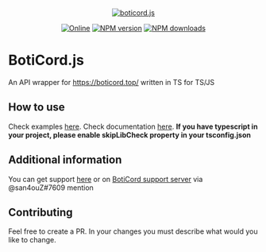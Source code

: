 <div align="center">
<br />
<p>
    <a href="https://boticord.san4ouZ.ml"><img src="https://cdn.discordapp.com/attachments/737026187037245541/879385729644523540/logo-banner-v1.svg"  alt="boticord.js"/></a>
</p>
<p>
    <a href="https://discord.gg/hkHjW8a"><img src="https://img.shields.io/discord/722424773233213460?color=7289da&label=Discord&logo=discord&logoColor=white" alt="Online"></a>
    <a href="https://www.npmjs.com/package/boticord.js"><img src="https://img.shields.io/npm/v/boticord.js.svg?maxAge=3600" alt="NPM version" /></a>
    <a href="https://www.npmjs.com/package/boticord.js"><img src="https://img.shields.io/npm/dt/boticord.js.svg?maxAge=3600" alt="NPM downloads" /></a>
</p>
</div>

# BotiCord.js
An API wrapper for https://boticord.top/ written in TS for TS/JS

## How to use
Check examples [here](https://github.com/boticord/boticord.js/blob/master/examples).
Check documentation [here](https://js.boticord.top).
**If you have typescript in your project, please enable skipLibCheck property in your tsconfig.json**

## Additional information
You can get support [here](https://discord.gg/GQF3ANKFuw) or on [BotiCord support server](https://discord.gg/hkHjW8a) 
via @san4ouZ#7609 mention

## Contributing
Feel free to create a PR. In your changes you must describe what would you like to change.
